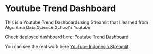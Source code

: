 # Youtube Trend Dashboard 

This is a Youtube Trend Dashboard using Streamlit that I learned from Algoritma Data Science School's Youtube 

Check deployed dashboard here: [Youtube Trend Dashboard](https://1rdiansyah-streamlit-dashboard-app-acq93s.streamlitapp.com/)

You can see the real work here [YouTube Indonesia Streamlit](https://github.com/tomytjandra/youtube-id-streamlit). 

